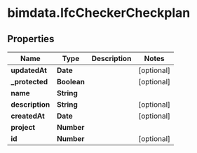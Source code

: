# bimdata.IfcCheckerCheckplan

## Properties
Name | Type | Description | Notes
------------ | ------------- | ------------- | -------------
**updatedAt** | **Date** |  | [optional] 
**_protected** | **Boolean** |  | [optional] 
**name** | **String** |  | 
**description** | **String** |  | [optional] 
**createdAt** | **Date** |  | [optional] 
**project** | **Number** |  | 
**id** | **Number** |  | [optional] 


